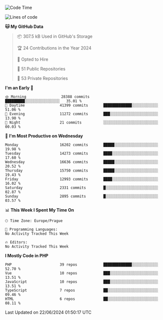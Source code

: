 <!--START_SECTION:waka-->
![Code Time](http://img.shields.io/badge/Code%20Time-1%2C583%20hrs%2058%20mins-blue)

![Lines of code](https://img.shields.io/badge/From%20Hello%20World%20I%27ve%20Written-25.7%20million%20lines%20of%20code-blue)

**🐱 My GitHub Data** 

> 📦 307.5 kB Used in GitHub's Storage 
 > 
> 🏆 24 Contributions in the Year 2024
 > 
> 💼 Opted to Hire
 > 
> 📜 51 Public Repositories 
 > 
> 🔑 53 Private Repositories 
 > 
**I'm an Early 🐤** 

```text
🌞 Morning                28388 commits       █████████░░░░░░░░░░░░░░░░   35.01 % 
🌆 Daytime                41399 commits       █████████████░░░░░░░░░░░░   51.06 % 
🌃 Evening                11272 commits       ███░░░░░░░░░░░░░░░░░░░░░░   13.90 % 
🌙 Night                  21 commits          ░░░░░░░░░░░░░░░░░░░░░░░░░   00.03 % 
```
📅 **I'm Most Productive on Wednesday** 

```text
Monday                   16202 commits       █████░░░░░░░░░░░░░░░░░░░░   19.98 % 
Tuesday                  14273 commits       ████░░░░░░░░░░░░░░░░░░░░░   17.60 % 
Wednesday                16636 commits       █████░░░░░░░░░░░░░░░░░░░░   20.52 % 
Thursday                 15750 commits       █████░░░░░░░░░░░░░░░░░░░░   19.43 % 
Friday                   12993 commits       ████░░░░░░░░░░░░░░░░░░░░░   16.02 % 
Saturday                 2331 commits        █░░░░░░░░░░░░░░░░░░░░░░░░   02.87 % 
Sunday                   2895 commits        █░░░░░░░░░░░░░░░░░░░░░░░░   03.57 % 
```


📊 **This Week I Spent My Time On** 

```text
🕑︎ Time Zone: Europe/Prague

💬 Programming Languages: 
No Activity Tracked This Week

🔥 Editors: 
No Activity Tracked This Week
```

**I Mostly Code in PHP** 

```text
PHP                      39 repos            █████████████░░░░░░░░░░░░   52.70 % 
Vue                      10 repos            ███░░░░░░░░░░░░░░░░░░░░░░   13.51 % 
JavaScript               10 repos            ███░░░░░░░░░░░░░░░░░░░░░░   13.51 % 
TypeScript               7 repos             ██░░░░░░░░░░░░░░░░░░░░░░░   09.46 % 
HTML                     6 repos             ██░░░░░░░░░░░░░░░░░░░░░░░   08.11 % 
```




 Last Updated on 22/06/2024 01:50:17 UTC
<!--END_SECTION:waka-->
<!--
**AlexKratky/AlexKratky** is a ✨ _special_ ✨ repository because its `README.md` (this file) appears on your GitHub profile.

Here are some ideas to get you started:

- 🔭 I’m currently working on ...
- 🌱 I’m currently learning ...
- 👯 I’m looking to collaborate on ...
- 🤔 I’m looking for help with ...
- 💬 Ask me about ...
- 📫 How to reach me: ...
- 😄 Pronouns: ...
- ⚡ Fun fact: ...
-->
